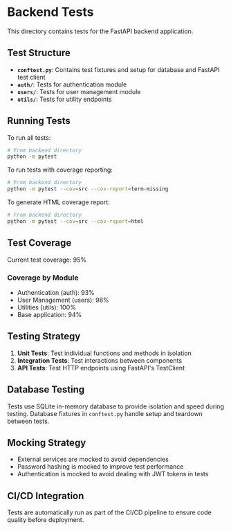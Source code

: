 # Backend Tests

This directory contains tests for the FastAPI backend application.

## Test Structure

- **`conftest.py`**: Contains test fixtures and setup for database and FastAPI test client
- **`auth/`**: Tests for authentication module
- **`users/`**: Tests for user management module
- **`utils/`**: Tests for utility endpoints

## Running Tests

To run all tests:

```bash
# From backend directory
python -m pytest
```

To run tests with coverage reporting:

```bash
# From backend directory
python -m pytest --cov=src --cov-report=term-missing
```

To generate HTML coverage report:

```bash
# From backend directory
python -m pytest --cov=src --cov-report=html
```

## Test Coverage

Current test coverage: 95%

### Coverage by Module

- Authentication (auth): 93%
- User Management (users): 98%
- Utilities (utils): 100%
- Base application: 94%

## Testing Strategy

1. **Unit Tests**: Test individual functions and methods in isolation
2. **Integration Tests**: Test interactions between components
3. **API Tests**: Test HTTP endpoints using FastAPI's TestClient

## Database Testing

Tests use SQLite in-memory database to provide isolation and speed during testing.
Database fixtures in `conftest.py` handle setup and teardown between tests.

## Mocking Strategy

- External services are mocked to avoid dependencies
- Password hashing is mocked to improve test performance
- Authentication is mocked to avoid dealing with JWT tokens in tests

## CI/CD Integration

Tests are automatically run as part of the CI/CD pipeline to ensure code quality before deployment.
